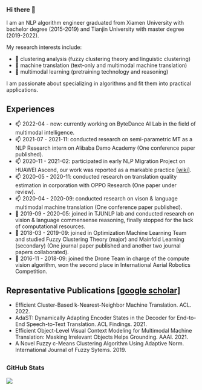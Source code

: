 ### Hi there 👋

I am an NLP algorithm engineer graduated from Xiamen University with bachelor degree (2015-2019) and Tianjin University with master degree (2019-2022).

My research interests include: 

- 🔭 clustering analysis (fuzzy clustering theory and linguistic clustering)
- 🌱 machine translation (text-only and multimodal machine translation)
- 👯 multimodal learning (pretraining technology and reasoning)

I am passionate about specializing in algorithms and fit them into practical applications.

## Experiences

- 📫 2022-04 -     now: currently working on ByteDance AI Lab in the field of multimodal intelligence.
- 📫 2021-07 - 2021-11: conducted research on semi-parametric MT as a NLP Research intern on Alibaba Damo Academy (One conference paper published).
- 📫 2020-11 - 2021-02: participated in early NLP Migration Project on HUAWEI Ascend, our work was reported as a markable practice [[wiki]](https://gitee.com/ascend/modelzoo/wikis/%E5%85%B8%E5%9E%8B%E9%97%AE%E9%A2%98%E5%AE%9A%E4%BD%8D%E6%80%BB%E7%BB%93/Bi-GRU%E7%B2%BE%E5%BA%A6%E4%B8%8E%E6%80%A7%E8%83%BD%E8%B0%83%E4%BC%98%E7%BB%8F%E9%AA%8C%E5%88%86%E4%BA%AB).
- 📫 2020-05 - 2020-11: conducted research on translation quality estimation in corporation with OPPO Research (One paper under review).
- 📫 2020-04 - 2020-09: conducted research on vison & language multimodal machine translation (One conference paper published).
- 🤔 2019-09 - 2020-05: joined in TJUNLP lab and conducted research on vision & language commensense reasoning, finally stopped for the lack of computational resources. 
- 👯 2018-03 - 2019-09: joined in Optimization Machine Learning Team and studied Fuzzy Clustering Theory (major) and Mainfold Learning (secondary) (One journal paper published and another two journal papers collaborated).
- 👯 2016-11 - 2018-09: joined the Drone Team in charge of the compute vision algorithm, won the second place in International Aerial Robotics Competition.

## Representative Publications [[google scholar]](https://scholar.google.com/citations?user=13UiAdUAAAAJ&hl=zh-CN)

- Efficient Cluster-Based k-Nearest-Neighbor Machine Translation. ACL. 2022.
- AdaST: Dynamically Adapting Encoder States in the Decoder for End-to-End Speech-to-Text Translation. ACL Findings. 2021.
- Efficient Object-Level Visual Context Modeling for Multimodal Machine Translation: Masking Irrelevant Objects Helps Grounding. AAAI. 2021.
- A Novel Fuzzy c-Means Clustering Algorithm Using Adaptive Norm. International Journal of Fuzzy Sytems. 2019.

## <h3 align="left">GitHub Stats</h3>

<a href="">
  <img align="centre" src="https://github-readme-stats.vercel.app/api?username=wonderseen&&count_private=true&include_all_commits=true&show_icons=true&title_color=007bff&text_color=e7e7e7&icon_color=007bff&bg_color=171c28" />
<a />
